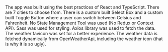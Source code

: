 The app was built using the best practices of React and TypeScript. There are 7 cities to choose from. There is a custom built Select Box and a custom built Toggle Button where a user can switch between Celsius and Fahrenheit. No State Management Tool was used (No Redux or Context API). Sass was used for styling. Axios library was used to fetch the data. The weather favicon was set for a better experience.
The weather data is fetched dynamically from OpenWeatherApi, including the weather icon (that is why it is so ugly).
